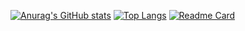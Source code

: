 [![Anurag's GitHub stats](https://github-readme-stats.vercel.app/api?username=awwmiir&theme=gotham&hide=prs&count_private=true&show_icons=true&include_all_commits=true)](https://github.com/anuraghazra/github-readme-stats) 
[![Top Langs](https://github-readme-stats.vercel.app/api/top-langs/?username=awwmiir&layout=compact&langs_count=9&hide=css,html,jupyter%20notebook,tex&theme=gotham)](https://github.com/anuraghazra/github-readme-stats)
[![Readme Card](https://github-readme-stats.vercel.app/api/pin/?username=awwmiir&repo=github-readme-stats)](https://github.com/anuraghazra/github-readme-stats)

